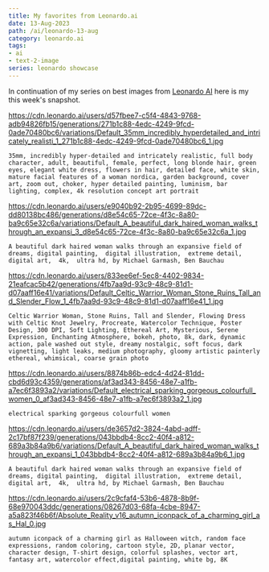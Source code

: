 ```yaml
---
title: My favorites from Leonardo.ai
date: 13-Aug-2023
path: /ai/leonardo-13-aug
category: leonardo.ai
tags:
- ai
- text-2-image
series: leonardo showcase
---
```


In continuation of my series on best images from [Leonardo AI](https://leonardo.ai)
here is my this week's snapshot.

https://cdn.leonardo.ai/users/d57fbee7-c5f4-4843-9768-adb94826fb15/generations/271b1c88-4edc-4249-9fcd-0ade70480bc6/variations/Default_35mm_incredibly_hyperdetailed_and_intricately_realisti_1_271b1c88-4edc-4249-9fcd-0ade70480bc6_1.jpg

```prompt
35mm, incredibly hyper-detailed and intricately realistic, full body character, adult, beautiful, female, perfect, long blonde hair, green eyes, elegant white dress, flowers in hair, detailed face, white skin, mature facial features of a woman nordica, garden background, cover art, zoom out, choker, hyper detailed painting, luminism, bar lighting, complex, 4k resolution concept art portrait
```

https://cdn.leonardo.ai/users/e9040b92-2b95-4699-89dc-dd80138bc486/generations/d8e54c65-72ce-4f3c-8a80-ba9c65e32c6a/variations/Default_A_beautiful_dark_haired_woman_walks_through_an_expansi_3_d8e54c65-72ce-4f3c-8a80-ba9c65e32c6a_1.jpg

```prompt
A beautiful dark haired woman walks through an expansive field of dreams, digital painting,  digital illustration,  extreme detail,  digital art,  4k,  ultra hd, by Michael Garmash, Ben Bauchau
```

https://cdn.leonardo.ai/users/833ee6ef-5ec8-4402-9834-21eafcac5b42/generations/4fb7aa9d-93c9-48c9-81d1-d07aaff16e41/variations/Default_Celtic_Warrior_Woman_Stone_Ruins_Tall_and_Slender_Flow_1_4fb7aa9d-93c9-48c9-81d1-d07aaff16e41_1.jpg

```prompt
Celtic Warrior Woman, Stone Ruins, Tall and Slender, Flowing Dress with Celtic Knot Jewelry, Procreate, Watercolor Technique, Poster Design, 300 DPI, Soft Lighting, Ethereal Art, Mysterious, Serene Expression, Enchanting Atmosphere, bokeh, photo, 8k, dark, dynamic action, pale washed out style, dreamy nostalgic, soft focus, dark vignetting, light leaks, medium photography, gloomy artistic painterly ethereal, whimsical, coarse grain photo
```

https://cdn.leonardo.ai/users/8874b86b-edc4-4d24-81dd-cbd6d93c4359/generations/af3ad343-8456-48e7-a1fb-a7ec6f3893a2/variations/Default_electrical_sparking_gorgeous_colourfull_women_0_af3ad343-8456-48e7-a1fb-a7ec6f3893a2_1.jpg

```prompt
electrical sparking gorgeous colourfull women 
```

https://cdn.leonardo.ai/users/de3657d2-3824-4abd-adff-2c17bf87f239/generations/043bbdb4-8cc2-40f4-a812-689a3b84a9b6/variations/Default_A_beautiful_dark_haired_woman_walks_through_an_expansi_1_043bbdb4-8cc2-40f4-a812-689a3b84a9b6_1.jpg

```prompt
A beautiful dark haired woman walks through an expansive field of dreams, digital painting,  digital illustration,  extreme detail,  digital art,  4k,  ultra hd, by Michael Garmash, Ben Bauchau
```

https://cdn.leonardo.ai/users/2c9cfaf4-53b6-4878-8b9f-68e970043ddc/generations/08267d03-68fa-4cbe-8947-a5a823f46b6f/Absolute_Reality_v16_autumn_iconpack_of_a_charming_girl_as_Hal_0.jpg

```prompt
autumn iconpack of a charming girl as Halloween witch, random face expressions, random coloring, cartoon style, 2D, planar vector, character design, T-shirt design, colorful splashes, vector art, fantasy art, watercolor effect,digital painting, white bg, 8K
```

